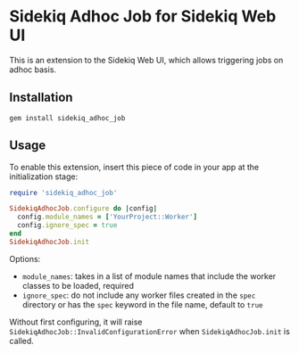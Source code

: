 # Sidekiq Adhoc Job for Sidekiq Web UI

This is an extension to the Sidekiq Web UI, which allows triggering jobs on adhoc basis.

## Installation

```
gem install sidekiq_adhoc_job
```

## Usage

To enable this extension, insert this piece of code in your app at the initialization stage:

```ruby
require 'sidekiq_adhoc_job'

SidekiqAdhocJob.configure do |config|
  config.module_names = ['YourProject::Worker']
  config.ignore_spec = true
end
SidekiqAdhocJob.init
```

Options:

- `module_names`: takes in a list of module names that include the worker classes to be loaded, required
- `ignore_spec`: do not include any worker files created in the `spec` directory or has the `spec` keyword in the file name, default to `true`

Without first configuring, it will raise `SidekiqAdhocJob::InvalidConfigurationError` when `SidekiqAdhocJob.init` is called.
